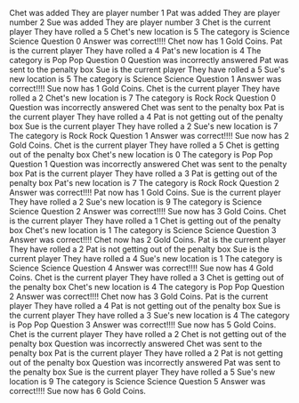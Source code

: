 Chet was added
They are player number 1
Pat was added
They are player number 2
Sue was added
They are player number 3
Chet is the current player
They have rolled a 5
Chet's new location is 5
The category is Science
Science Question 0
Answer was correct!!!!
Chet now has 1 Gold Coins.
Pat is the current player
They have rolled a 4
Pat's new location is 4
The category is Pop
Pop Question 0
Question was incorrectly answered
Pat was sent to the penalty box
Sue is the current player
They have rolled a 5
Sue's new location is 5
The category is Science
Science Question 1
Answer was correct!!!!
Sue now has 1 Gold Coins.
Chet is the current player
They have rolled a 2
Chet's new location is 7
The category is Rock
Rock Question 0
Question was incorrectly answered
Chet was sent to the penalty box
Pat is the current player
They have rolled a 4
Pat is not getting out of the penalty box
Sue is the current player
They have rolled a 2
Sue's new location is 7
The category is Rock
Rock Question 1
Answer was correct!!!!
Sue now has 2 Gold Coins.
Chet is the current player
They have rolled a 5
Chet is getting out of the penalty box
Chet's new location is 0
The category is Pop
Pop Question 1
Question was incorrectly answered
Chet was sent to the penalty box
Pat is the current player
They have rolled a 3
Pat is getting out of the penalty box
Pat's new location is 7
The category is Rock
Rock Question 2
Answer was correct!!!!
Pat now has 1 Gold Coins.
Sue is the current player
They have rolled a 2
Sue's new location is 9
The category is Science
Science Question 2
Answer was correct!!!!
Sue now has 3 Gold Coins.
Chet is the current player
They have rolled a 1
Chet is getting out of the penalty box
Chet's new location is 1
The category is Science
Science Question 3
Answer was correct!!!!
Chet now has 2 Gold Coins.
Pat is the current player
They have rolled a 2
Pat is not getting out of the penalty box
Sue is the current player
They have rolled a 4
Sue's new location is 1
The category is Science
Science Question 4
Answer was correct!!!!
Sue now has 4 Gold Coins.
Chet is the current player
They have rolled a 3
Chet is getting out of the penalty box
Chet's new location is 4
The category is Pop
Pop Question 2
Answer was correct!!!!
Chet now has 3 Gold Coins.
Pat is the current player
They have rolled a 4
Pat is not getting out of the penalty box
Sue is the current player
They have rolled a 3
Sue's new location is 4
The category is Pop
Pop Question 3
Answer was correct!!!!
Sue now has 5 Gold Coins.
Chet is the current player
They have rolled a 2
Chet is not getting out of the penalty box
Question was incorrectly answered
Chet was sent to the penalty box
Pat is the current player
They have rolled a 2
Pat is not getting out of the penalty box
Question was incorrectly answered
Pat was sent to the penalty box
Sue is the current player
They have rolled a 5
Sue's new location is 9
The category is Science
Science Question 5
Answer was correct!!!!
Sue now has 6 Gold Coins.